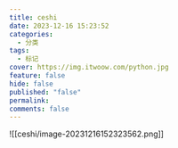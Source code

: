 ```yaml
---
title: ceshi
date: 2023-12-16 15:23:52
categories:
  - 分类
tags:
  - 标记
cover: https://img.itwoow.com/python.jpg
feature: false
hide: false
published: "false"
permalink: 
comments: false
---
```



![[ceshi/image-20231216152323562.png]]

